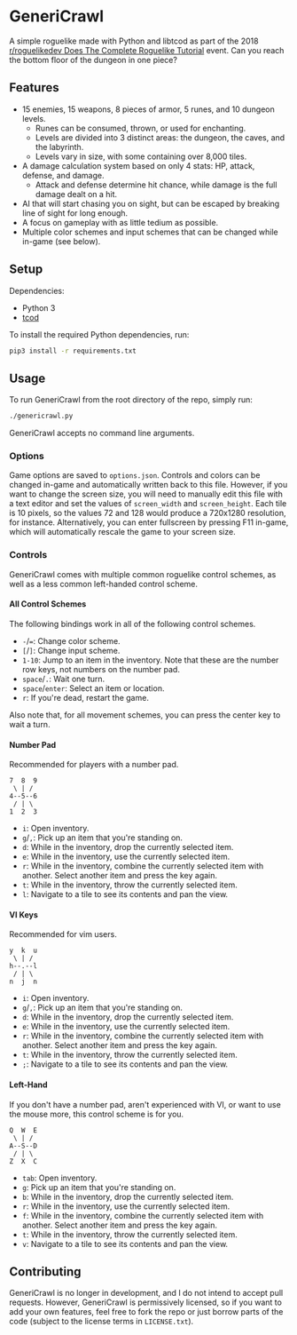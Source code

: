 # GeneriCrawl

A simple roguelike made with Python and libtcod as part of the 2018 [r/roguelikedev Does The Complete Roguelike Tutorial](https://redd.it/8ql895) event. Can you reach the bottom floor of the dungeon in one piece?

## Features

* 15 enemies, 15 weapons, 8 pieces of armor, 5 runes, and 10 dungeon levels.
  * Runes can be consumed, thrown, or used for enchanting.
  * Levels are divided into 3 distinct areas: the dungeon, the caves, and the labyrinth.
  * Levels vary in size, with some containing over 8,000 tiles.
* A damage calculation system based on only 4 stats: HP, attack, defense, and damage.
  * Attack and defense determine hit chance, while damage is the full damage dealt on a hit.
* AI that will start chasing you on sight, but can be escaped by breaking line of sight for long enough.
* A focus on gameplay with as little tedium as possible.
* Multiple color schemes and input schemes that can be changed while in-game (see below).

## Setup

Dependencies:

- Python 3
- [tcod](https://github.com/libtcod/python-tcod)

To install the required Python dependencies, run:
```sh
pip3 install -r requirements.txt
```

## Usage

To run GeneriCrawl from the root directory of the repo, simply run:
```sh
./genericrawl.py
```

GeneriCrawl accepts no command line arguments.

### Options

Game options are saved to `options.json`. Controls and colors can be changed in-game and automatically written back to this file. However, if you want to change the screen size, you will need to manually edit this file with a text editor and set the values of `screen_width` and `screen_height`. Each tile is 10 pixels, so the values 72 and 128 would produce a 720x1280 resolution, for instance. Alternatively, you can enter fullscreen by pressing F11 in-game, which will automatically rescale the game to your screen size.

### Controls

GeneriCrawl comes with multiple common roguelike control schemes, as well as a less common left-handed control scheme.

#### All Control Schemes

The following bindings work in all of the following control schemes.

* `-`/`=`: Change color scheme.
* `[`/`]`: Change input scheme.
* `1-10`: Jump to an item in the inventory. Note that these are the number row keys, not numbers on the number pad.
* `space`/`.`: Wait one turn.
* `space`/`enter`: Select an item or location.
* `r`: If you're dead, restart the game.

Also note that, for all movement schemes, you can press the center key to wait a turn.

#### Number Pad

Recommended for players with a number pad.

```
7  8  9
 \ | /
4--5--6
 / | \
1  2  3
```

* `i`: Open inventory.
* `g`/`,`: Pick up an item that you're standing on.
* `d`: While in the inventory, drop the currently selected item.
* `e`: While in the inventory, use the currently selected item.
* `r`: While in the inventory, combine the currently selected item with another. Select another item and press the key again.
* `t`: While in the inventory, throw the currently selected item.
* `l`: Navigate to a tile to see its contents and pan the view.

#### VI Keys

Recommended for vim users.

```
y  k  u
 \ | /
h--.--l
 / | \
n  j  n
```

* `i`: Open inventory.
* `g`/`,`: Pick up an item that you're standing on.
* `d`: While in the inventory, drop the currently selected item.
* `e`: While in the inventory, use the currently selected item.
* `r`: While in the inventory, combine the currently selected item with another. Select another item and press the key again.
* `t`: While in the inventory, throw the currently selected item.
* `;`: Navigate to a tile to see its contents and pan the view.

#### Left-Hand

If you don't have a number pad, aren't experienced with VI, or want to use the mouse more, this control scheme is for you.

```
Q  W  E
 \ | /
A--S--D
 / | \
Z  X  C
```

* `tab`: Open inventory.
* `g`: Pick up an item that you're standing on.
* `b`: While in the inventory, drop the currently selected item.
* `r`: While in the inventory, use the currently selected item.
* `f`: While in the inventory, combine the currently selected item with another. Select another item and press the key again.
* `t`: While in the inventory, throw the currently selected item.
* `v`: Navigate to a tile to see its contents and pan the view.

## Contributing

GeneriCrawl is no longer in development, and I do not intend to accept pull requests. However, GeneriCrawl is permissively licensed, so if you want to add your own features, feel free to fork the repo or just borrow parts of the code (subject to the license terms in `LICENSE.txt`).
